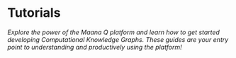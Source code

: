 # Tutorials

*Explore the power of the Maana Q platform and learn how to get started developing Computational Knowledge Graphs. These guides are your entry point to understanding and productively using the platform!*

